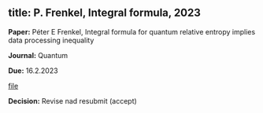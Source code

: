 title: P. Frenkel, Integral formula, 2023
---

**Paper:**   Péter E Frenkel, Integral formula for quantum relative entropy implies data processing inequality
 
**Journal:** Quantum

**Due:** 16.2.2023

[file](REF_frenkel2023/file.pdf)


**Decision:** Revise nad resubmit (accept) 


